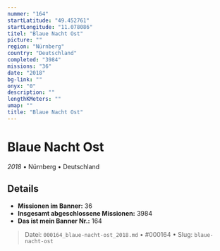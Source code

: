 ```yaml
---
nummer: "164"
startLatitude: "49.452761"
startLongitude: "11.078086"
titel: "Blaue Nacht Ost"
picture: ""
region: "Nürnberg"
country: "Deutschland"
completed: "3984"
missions: "36"
date: "2018"
bg-link: ""
onyx: "0"
description: ""
lengthKMeters: ""
umap: ""
title: "Blaue Nacht Ost"
---
```

# Blaue Nacht Ost

*2018* • Nürnberg • Deutschland



## Details

- **Missionen im Banner:** 36
- **Insgesamt abgeschlossene Missionen:** 3984
- **Das ist mein Banner Nr.:** 164




> Datei: `000164_blaue-nacht-ost_2018.md` • #000164 • Slug: `blaue-nacht-ost`
